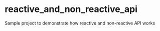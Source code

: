 # reactive_and_non_reactive_api
Sample project to demonstrate how reactive and non-reactive API works
